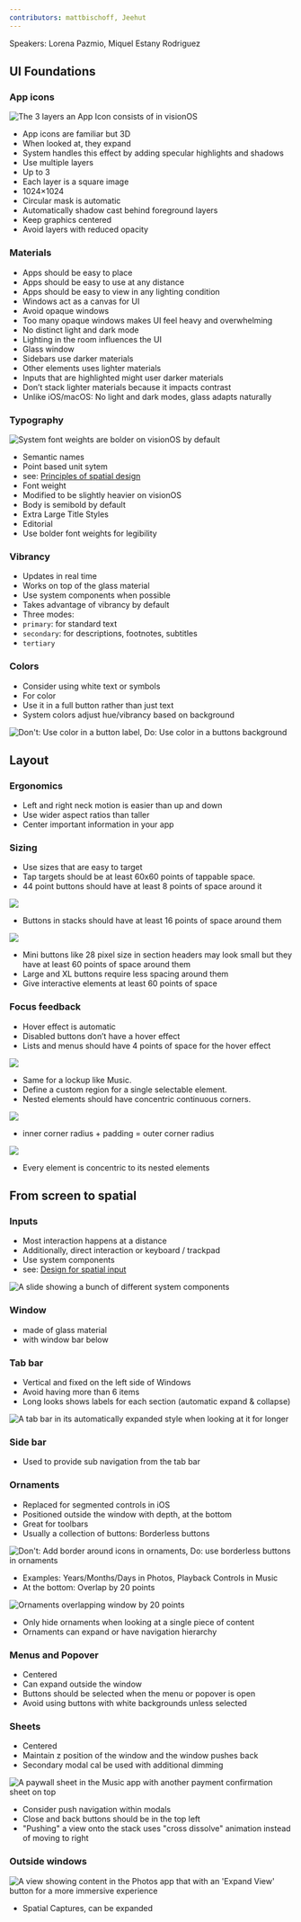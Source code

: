 ```yaml
---
contributors: mattbischoff, Jeehut
---
```


Speakers: Lorena Pazmio, Miquel Estany Rodriguez

## UI Foundations

### App icons

![The 3 layers an App Icon consists of in visionOS][AppIcon]

[AppIcon]: ../../../images/notes/wwdc23/10076/AppIcon.png

- App icons are familiar but 3D
- When looked at, they expand
- System handles this effect by adding specular highlights and shadows
- Use multiple layers
- Up to 3
- Each layer is a square image
- 1024×1024
- Circular mask is automatic
- Automatically shadow cast behind foreground layers
- Keep graphics centered
- Avoid layers with reduced opacity

### Materials
- Apps should be easy to place
- Apps should be easy to use at any distance 
- Apps should be easy to view in any lighting condition
- Windows act as a canvas for UI
- Avoid opaque windows
- Too many opaque windows makes UI feel heavy and overwhelming
- No distinct light and dark mode
- Lighting in the room influences the UI
- Glass window
- Sidebars use darker materials
- Other elements uses lighter materials
- Inputs that are highlighted might user darker materials
- Don’t stack lighter materials because it impacts contrast
- Unlike iOS/macOS: No light and dark modes, glass adapts naturally

### Typography

![System font weights are bolder on visionOS by default][TextWeight]

[TextWeight]: ../../../images/notes/wwdc23/10076/TextWeight.png

- Semantic names
- Point based unit sytem
- see: [Principles of spatial design](https://developer.apple.com/videos/play/wwdc2023/10072/)
- Font weight
- Modified to be slightly heavier on visionOS
- Body is semibold by default
- Extra Large Title Styles
- Editorial
- Use bolder font weights for legibility

### Vibrancy
- Updates in real time
- Works on top of the glass material
- Use system components when possible
- Takes advantage of vibrancy by default
- Three modes:
- `primary`: for standard text
- `secondary`: for descriptions, footnotes, subtitles
- `tertiary`

### Colors
- Consider using white text or symbols
- For color
- Use it in a full button rather than just text
- System colors adjust hue/vibrancy based on background

![Don't: Use color in a button label, Do: Use color in a buttons background][ColoredButtons]

[ColoredButtons]: ../../../images/notes/wwdc23/10076/ColoredButtons.png

## Layout

### Ergonomics
- Left and right neck motion is easier than up and down
- Use wider aspect ratios than taller
- Center important information in your app

### Sizing
- Use sizes that are easy to target
- Tap targets should be at least 60x60 points of tappable space.
- 44 point buttons should have at least 8 points of space around it

![][ButtonTargetArea]

[ButtonTargetArea]: ../../../images/notes/wwdc23/10076/ButtonTargetArea.png

- Buttons in stacks should have at least 16 points of space around them

![][ButtonsGap]

[ButtonsGap]: ../../../images/notes/wwdc23/10076/ButtonsGap.png

- Mini buttons like 28 pixel size in section headers may look small but they have at least 60 points of space around them
- Large and XL buttons require less spacing around them
- Give interactive elements at least 60 points of space

### Focus feedback
- Hover effect is automatic
- Disabled buttons don’t have a hover effect
- Lists and menus should have 4 points of space for the hover effect

![][ButtonContainerGap]

[ButtonContainerGap]: ../../../images/notes/wwdc23/10076/ButtonContainerGap.png

- Same for a lockup like Music.
- Define a custom region for a single selectable element.
- Nested elements should have concentric continuous corners.

![][NestedCornerRadius]

[NestedCornerRadius]: ../../../images/notes/wwdc23/10076/NestedCornerRadius.png

- inner corner radius + padding = outer corner radius

![][OutsideCornerRadiusCalc]

[OutsideCornerRadiusCalc]: ../../../images/notes/wwdc23/10076/OutsideCornerRadiusCalc.png

- Every element is concentric to its nested elements

## From screen to spatial

### Inputs
- Most interaction happens at a distance
- Additionally, direct interaction or keyboard / trackpad
- Use system components
- see: [Design for spatial input](https://developer.apple.com/videos/play/wwdc2023/10073/)

![A slide showing a bunch of different system components][SystemComponents]

[SystemComponents]: ../../../images/notes/wwdc23/10076/SystemComponents.png

### Window
- made of glass material
- with window bar below

### Tab bar
- Vertical and fixed on the left side of Windows
- Avoid having more than 6 items
- Long looks shows labels for each section (automatic expand & collapse)

![A tab bar in its automatically expanded style when looking at it for longer][TabBarLongLook]

[TabBarLongLook]: ../../../images/notes/wwdc23/10076/TabBarLongLook.png

### Side bar
- Used to provide sub navigation from the tab bar

### Ornaments

- Replaced for segmented controls in iOS
- Positioned outside the window with depth, at the bottom
- Great for toolbars
- Usually a collection of buttons: Borderless buttons

![Don't: Add border around icons in ornaments, Do: use borderless buttons in ornaments][OrnamentButtons]

[OrnamentButtons]: ../../../images/notes/wwdc23/10076/OrnamentButtons.png

- Examples: Years/Months/Days in Photos, Playback Controls in Music
- At the bottom: Overlap by 20 points

![Ornaments overlapping window by 20 points][OrnamentGap]

[OrnamentGap]: ../../../images/notes/wwdc23/10076/OrnamentGap.png

- Only hide ornaments when looking at a single piece of content
- Ornaments can expand or have navigation hierarchy

### Menus and Popover
- Centered
- Can expand outside the window
- Buttons should be selected when the menu or popover is open
- Avoid using buttons with white backgrounds unless selected

### Sheets
- Centered
- Maintain z position of the window and the window pushes back
- Secondary modal cal be used with additional dimming

![A paywall sheet in the Music app with another payment confirmation sheet on top][NestedModals]

[NestedModals]: ../../../images/notes/wwdc23/10076/NestedModals.png

- Consider push navigation within modals
- Close and back buttons should be in the top left
- "Pushing" a view onto the stack uses "cross dissolve" animation instead of moving to right

### Outside windows

![A view showing content in the Photos app that with an 'Expand View' button for a more immersive experience][OutsideViews]

[OutsideViews]: ../../../images/notes/wwdc23/10076/OutsideViews.png

- Spatial Captures, can be expanded
